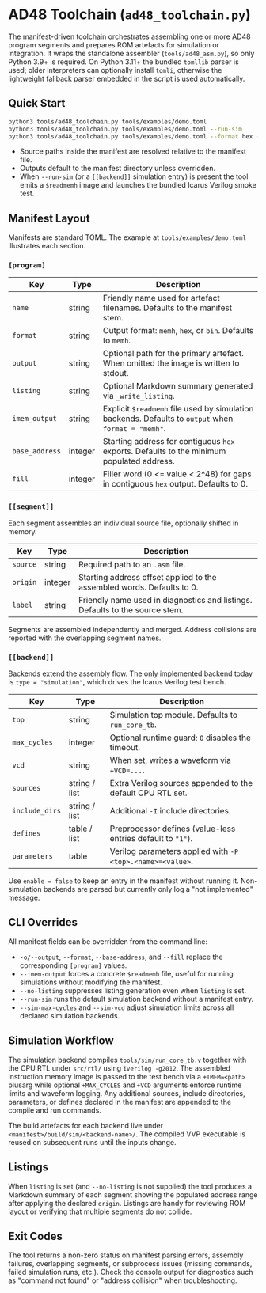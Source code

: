 # AD48 Toolchain (`ad48_toolchain.py`)

The manifest-driven toolchain orchestrates assembling one or more AD48
program segments and prepares ROM artefacts for simulation or integration.
It wraps the standalone assembler (`tools/ad48_asm.py`), so only Python 3.9+
is required. On Python 3.11+ the bundled `tomllib` parser is used; older
interpreters can optionally install `tomli`, otherwise the lightweight
fallback parser embedded in the script is used automatically.

## Quick Start

```bash
python3 tools/ad48_toolchain.py tools/examples/demo.toml
python3 tools/ad48_toolchain.py tools/examples/demo.toml --run-sim
python3 tools/ad48_toolchain.py tools/examples/demo.toml --format hex -o build/demo.hex
```

- Source paths inside the manifest are resolved relative to the manifest file.
- Outputs default to the manifest directory unless overridden.
- When `--run-sim` (or a `[[backend]]` simulation entry) is present the tool
  emits a `$readmemh` image and launches the bundled Icarus Verilog smoke test.

## Manifest Layout

Manifests are standard TOML. The example at `tools/examples/demo.toml`
illustrates each section.

### `[program]`

| Key            | Type     | Description |
| -------------- | -------- | ----------- |
| `name`         | string   | Friendly name used for artefact filenames. Defaults to the manifest stem. |
| `format`       | string   | Output format: `memh`, `hex`, or `bin`. Defaults to `memh`. |
| `output`       | string   | Optional path for the primary artefact. When omitted the image is written to stdout. |
| `listing`      | string   | Optional Markdown summary generated via `_write_listing`. |
| `imem_output`  | string   | Explicit `$readmemh` file used by simulation backends. Defaults to `output` when `format = "memh"`. |
| `base_address` | integer  | Starting address for contiguous `hex` exports. Defaults to the minimum populated address. |
| `fill`         | integer  | Filler word (0 <= value < 2^48) for gaps in contiguous `hex` output. Defaults to 0. |

### `[[segment]]`

Each segment assembles an individual source file, optionally shifted in memory.

| Key       | Type     | Description |
| --------- | -------- | ----------- |
| `source`  | string   | Required path to an `.asm` file. |
| `origin`  | integer  | Starting address offset applied to the assembled words. Defaults to 0. |
| `label`   | string   | Friendly name used in diagnostics and listings. Defaults to the source stem. |

Segments are assembled independently and merged. Address collisions are
reported with the overlapping segment names.

### `[[backend]]`

Backends extend the assembly flow. The only implemented backend today is
`type = "simulation"`, which drives the Icarus Verilog test bench.

| Key           | Type            | Description |
| ------------- | --------------- | ----------- |
| `top`         | string          | Simulation top module. Defaults to `run_core_tb`. |
| `max_cycles`  | integer         | Optional runtime guard; `0` disables the timeout. |
| `vcd`         | string          | When set, writes a waveform via `+VCD=...`. |
| `sources`     | string / list   | Extra Verilog sources appended to the default CPU RTL set. |
| `include_dirs`| string / list   | Additional `-I` include directories. |
| `defines`     | table / list    | Preprocessor defines (value-less entries default to `"1"`). |
| `parameters`  | table           | Verilog parameters applied with `-P <top>.<name>=<value>`. |

Use `enable = false` to keep an entry in the manifest without running it.
Non-simulation backends are parsed but currently only log a "not implemented"
message.

## CLI Overrides

All manifest fields can be overridden from the command line:

- `-o/--output`, `--format`, `--base-address`, and `--fill` replace the
  corresponding `[program]` values.
- `--imem-output` forces a concrete `$readmemh` file, useful for running
  simulations without modifying the manifest.
- `--no-listing` suppresses listing generation even when `listing` is set.
- `--run-sim` runs the default simulation backend without a manifest entry.
- `--sim-max-cycles` and `--sim-vcd` adjust simulation limits across all
  declared simulation backends.

## Simulation Workflow

The simulation backend compiles `tools/sim/run_core_tb.v` together with the CPU
RTL under `src/rtl/` using `iverilog -g2012`. The assembled instruction memory
image is passed to the test bench via a `+IMEM=<path>` plusarg while optional
`+MAX_CYCLES` and `+VCD` arguments enforce runtime limits and waveform logging.
Any additional sources, include directories, parameters, or defines declared in
the manifest are appended to the compile and run commands.

The build artefacts for each backend live under
`<manifest>/build/sim/<backend-name>/`. The compiled VVP executable is reused on
subsequent runs until the inputs change.

## Listings

When `listing` is set (and `--no-listing` is not supplied) the tool produces a
Markdown summary of each segment showing the populated address range after
applying the declared `origin`. Listings are handy for reviewing ROM layout or
verifying that multiple segments do not collide.

## Exit Codes

The tool returns a non-zero status on manifest parsing errors, assembly
failures, overlapping segments, or subprocess issues (missing commands, failed
simulation runs, etc.). Check the console output for diagnostics such as
"command not found" or "address collision" when troubleshooting.
